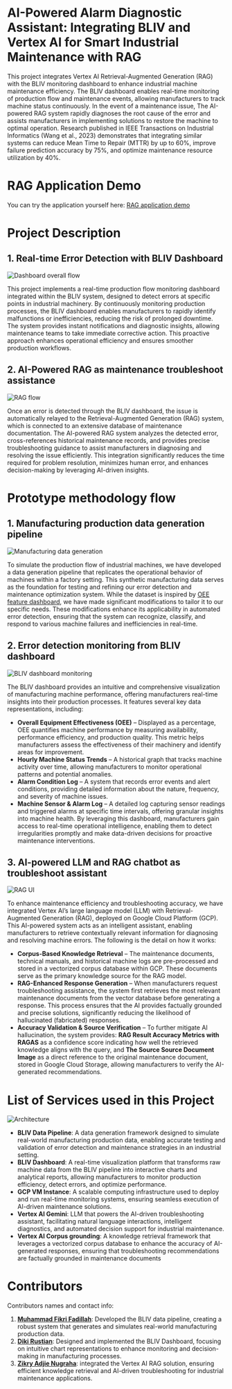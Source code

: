# AI-Powered Alarm Diagnostic Assistant: Integrating BLIV and Vertex AI for Smart Industrial Maintenance with RAG
This project integrates Vertex AI Retrieval-Augmented Generation (RAG) with the BLIV monitoring dashboard to enhance industrial machine maintenance efficiency. The BLIV dashboard enables real-time monitoring of production flow and maintenance events, allowing manufacturers to track machine status continuously. In the event of a maintenance issue, The AI-powered RAG system rapidly diagnoses the root cause of the error and assists manufacturers in implementing solutions to restore the machine to optimal operation. Research published in IEEE Transactions on Industrial Informatics (Wang et al., 2023) demonstrates that integrating similar systems can reduce Mean Time to Repair (MTTR) by up to 60%, improve failure prediction accuracy by 75%, and optimize maintenance resource utilization by 40%.

# RAG Application Demo
You can try the application yourself here:
[RAG application demo](https://spark-itb-rag-industry-maintenance.streamlit.app/)

# Project Description
## 1. **Real-time Error Detection with BLIV Dashboard**  
   ![Dashboard overall flow](https://github.com/nugrahazikry/RAG-Enhanced-AI-for-Industrial-Alarm-Diagnostics/blob/main/images/dashboard%20overall%20flow.gif)
   
   This project implements a real-time production flow monitoring dashboard integrated within the BLIV system, designed to detect errors at specific points in industrial machinery. By continuously monitoring production processes, the BLIV dashboard enables manufacturers to rapidly identify malfunctions or inefficiencies, reducing the risk of prolonged downtime. The system provides instant notifications and diagnostic insights, allowing maintenance teams to take immediate corrective action. This proactive approach enhances operational efficiency and ensures smoother production workflows.

## 2. **AI-Powered RAG as maintenance troubleshoot assistance** 
   ![RAG flow](https://github.com/nugrahazikry/RAG-Enhanced-AI-for-Industrial-Alarm-Diagnostics/blob/main/images/rag%20document%20store.png)
   
   Once an error is detected through the BLIV dashboard, the issue is automatically relayed to the Retrieval-Augmented Generation (RAG) system, which is connected to an extensive database of maintenance documentation. The AI-powered RAG system analyzes the detected error, cross-references historical maintenance records, and provides precise troubleshooting guidance to assist manufacturers in diagnosing and resolving the issue efficiently. This integration significantly reduces the time required for problem resolution, minimizes human error, and enhances decision-making by leveraging AI-driven insights.

# Prototype methodology flow
## 1. Manufacturing production data generation pipeline
   ![Manufacturing data generation](https://github.com/nugrahazikry/RAG-Enhanced-AI-for-Industrial-Alarm-Diagnostics/blob/main/images/generating%20pipeline.jpeg)
   
   To simulate the production flow of industrial machines, we have developed a data generation pipeline that replicates the operational behavior of machines within a factory setting. This synthetic manufacturing data serves as the foundation for testing and refining our error detection and maintenance optimization system. While the dataset is inspired by [OEE feature dashboard](https://evocon.com/feature/oee-dashboard/), we have made significant modifications to tailor it to our specific needs. These modifications enhance its applicability in automated error detection, ensuring that the system can recognize, classify, and respond to various machine failures and inefficiencies in real-time.

## 2. Error detection monitoring from BLIV dashboard
   ![BLIV dashboard monitoring](https://github.com/nugrahazikry/RAG-Enhanced-AI-for-Industrial-Alarm-Diagnostics/blob/main/images/bliv%20dashboard.jpeg)
   
   The BLIV dashboard provides an intuitive and comprehensive visualization of manufacturing machine performance, offering manufacturers real-time insights into their production processes. It features several key data representations, including:
   - **Overall Equipment Effectiveness (OEE)** – Displayed as a percentage, OEE quantifies machine performance by measuring availability, performance efficiency, and production quality. This metric helps manufacturers assess the effectiveness of their machinery and identify areas for improvement.
   - **Hourly Machine Status Trends** – A historical graph that tracks machine activity over time, allowing manufacturers to monitor operational patterns and potential anomalies.
   - **Alarm Condition Log** – A system that records error events and alert conditions, providing detailed information about the nature, frequency, and severity of machine issues.
   - **Machine Sensor & Alarm Log** – A detailed log capturing sensor readings and triggered alarms at specific time intervals, offering granular insights into machine health.
By leveraging this dashboard, manufacturers gain access to real-time operational intelligence, enabling them to detect irregularities promptly and make data-driven decisions for proactive maintenance interventions.

## 3. AI-powered LLM and RAG chatbot as troubleshoot assistant
   ![RAG UI](https://github.com/nugrahazikry/RAG-Enhanced-AI-for-Industrial-Alarm-Diagnostics/blob/main/images/RAG%20example.png)
   
   To enhance maintenance efficiency and troubleshooting accuracy, we have integrated Vertex AI’s large language model (LLM) with Retrieval-Augmented Generation (RAG), deployed on Google Cloud Platform (GCP). This AI-powered system acts as an intelligent assistant, enabling manufacturers to retrieve contextually relevant information for diagnosing and resolving machine errors. The following is the detail on how it works:
   - **Corpus-Based Knowledge Retrieval** – The maintenance documents, technical manuals, and historical machine logs are pre-processed and stored in a vectorized corpus database within GCP. These documents serve as the primary knowledge source for the RAG model.
   - **RAG-Enhanced Response Generation** – When manufacturers request troubleshooting assistance, the system first retrieves the most relevant maintenance documents from the vector database before generating a response. This process ensures that the AI provides factually grounded and precise solutions, significantly reducing the likelihood of hallucinated (fabricated) responses.
   - **Accuracy Validation & Source Verification** – To further mitigate AI hallucination, the system provides: **RAG Result Accuracy Metrics with RAGAS** as a confidence score indicating how well the retrieved knowledge aligns with the query, and **The Source Source Document Image** as a direct reference to the original maintenance document, stored in Google Cloud Storage, allowing manufacturers to verify the AI-generated recommendations.

# List of Services used in this Project
![Architecture](https://github.com/nugrahazikry/RAG-Enhanced-AI-for-Industrial-Alarm-Diagnostics/blob/main/images/architecture.png)

- **BLIV Data Pipeline**: A data generation framework designed to simulate real-world manufacturing production data, enabling accurate testing and validation of error detection and maintenance strategies in an industrial setting.
- **BLIV Dashboard**: A real-time visualization platform that transforms raw machine data from the BLIV pipeline into interactive charts and analytical reports, allowing manufacturers to monitor production efficiency, detect errors, and optimize performance.
- **GCP VM Instance**: A scalable computing infrastructure used to deploy and run real-time monitoring systems, ensuring seamless execution of AI-driven maintenance solutions.
- **Vertex AI Gemini**: LLM that powers the AI-driven troubleshooting assistant, facilitating natural language interactions, intelligent diagnostics, and automated decision support for industrial maintenance.
- **Vertex AI Corpus grounding**:  A knowledge retrieval framework that leverages a vectorized corpus database to enhance the accuracy of AI-generated responses, ensuring that troubleshooting recommendations are factually grounded in maintenance documents

# Contributors
Contributors names and contact info: 
1. **[Muhammad Fikri Fadillah](https://github.com/boxside)**: Developed the BLIV data pipeline, creating a robust system that generates and simulates real-world manufacturing production data.
2. **[Diki Rustian](https://github.com/dikirust)**: Designed and implemented the BLIV Dashboard, focusing on intuitive chart representations to enhance monitoring and decision-making in manufacturing processes.
3. **[Zikry Adjie Nugraha](https://github.com/nugrahazikry)**: integrated the Vertex AI RAG solution, ensuring efficient knowledge retrieval and AI-driven troubleshooting for industrial maintenance applications.

